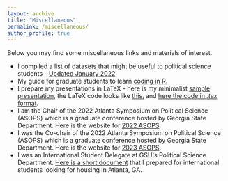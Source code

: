 ```yaml
---
layout: archive
title: "Miscellaneous"
permalink: /miscellaneous/
author_profile: true
---
```


Below you may find some miscellaneous links and materials of interest.

- I compiled a list of datasets that might be useful to political science students - [Updated January 2022](https://ozlemtuncel.github.io/files/Database_Links.pdf)
- My guide for graduate students to learn [coding in R.](https://ozlemtuncel.github.io/files/Learning_R.pdf)
- I prepare my presentations in LaTeX - here is my minimalist [sample presentation](https://ozlemtuncel.github.io/files/sample_presentation.pdf), the LaTeX code looks like [this](https://ozlemtuncel.github.io/files/latex_code_image.png), and [here the code in *.tex* format](https://ozlemtuncel.github.io/files/sample_presentation_latex.tex). 
- I am the Chair of the 2022 Atlanta Symposium on Political Science (ASOPS) which is a graduate conference hosted by Georgia State Department. Here is the website for [2022 ASOPS](https://sites.gsu.edu/asops2022/).
- I was the Co-chair of the 2022 Atlanta Symposium on Political Science (ASOPS) which is a graduate conference hosted by Georgia State Department. Here is the website for [2023 ASOPS](https://sites.gsu.edu/asops2023).
- I was an International Student Delegate at GSU's Political Science Department. [Here is a short document](https://ozlemtuncel.github.io/files/international_student.pdf) that I prepared for international students looking for housing in Atlanta, GA.
